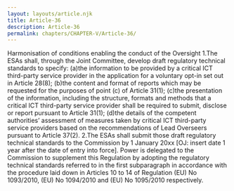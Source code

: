 ```yaml
---
layout: layouts/article.njk
title: Article-36
description: Article-36
permalink: chapters/CHAPTER-V/Article-36/
---
```

Harmonisation of conditions enabling the conduct of the Oversight
1.The ESAs shall, through the Joint Committee, develop draft regulatory technical standards to specify:
(a)the information to be provided by a critical ICT third-party service provider in the application for a voluntary opt-in set out in Article 28(8);
(b)the content and format of reports which may be requested for the purposes of point (c) of Article 31(1);
(c)the presentation of the information, including the structure, formats and methods that a critical ICT third-party service provider shall be required to submit, disclose or report pursuant to Article 31(1); 
(d)the details of the competent authorities’ assessment of measures taken by critical ICT third-party service providers based on the recommendations of Lead Overseers pursuant to Article 37(2). 
2.The ESAs shall submit those draft regulatory technical standards to the Commission by 1 January 20xx [OJ: insert date 1 year after the date of entry into force].
Power is delegated to the Commission to supplement this Regulation by adopting the regulatory technical standards referred to in the first subparagraph in accordance with the procedure laid down in Articles 10 to 14 of Regulation (EU) No 1093/2010, (EU) No 1094/2010 and (EU) No 1095/2010 respectively.

